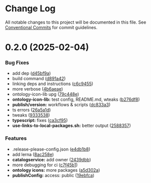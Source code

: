 # Change Log

All notable changes to this project will be documented in this file.
See [Conventional Commits](https://conventionalcommits.org) for commit guidelines.

# 0.2.0 (2025-02-04)


### Bug Fixes

* add dep ([d45bf9a](https://github.com/telicent-oss/rdf-libraries/commit/d45bf9a3355e22840969619c509e46952e621ebe))
* build command ([d891a42](https://github.com/telicent-oss/rdf-libraries/commit/d891a4205ea07c3b6071629cc04bae891fba3dea))
* linking deps and instructions ([c6c9455](https://github.com/telicent-oss/rdf-libraries/commit/c6c94551bacaa49ade1c79d3ed649e863b872840))
* more verbose ([4b6aeae](https://github.com/telicent-oss/rdf-libraries/commit/4b6aeae8f81aa73832c1277fee406b3d03ae729a))
* ontology-icon-lib upg ([79c448e](https://github.com/telicent-oss/rdf-libraries/commit/79c448e94a221e371e6eb5c9f5d78ec44ff3c5c2))
* **ontology-icon-lib:** test config, README.md, wteaks ([b276df8](https://github.com/telicent-oss/rdf-libraries/commit/b276df861817fc237d591617f1dcabe3f1466a4c))
* **publish/version:** workflows & scripts ([dc833a3](https://github.com/telicent-oss/rdf-libraries/commit/dc833a3485073eafd21b836289e7aee1add3be8b))
* ts errors ([26a5a1d](https://github.com/telicent-oss/rdf-libraries/commit/26a5a1d9f7f83c8096aa3d929d650f1085d001f8))
* tweaks ([9333538](https://github.com/telicent-oss/rdf-libraries/commit/93335383565045120cf49680ff05f07bee110dec))
* **typescript:** fixes ([ca3cf95](https://github.com/telicent-oss/rdf-libraries/commit/ca3cf9509dcc13d8e4e2bffa8bef9cf7811bda97))
* **use-links-to-local-packages.sh:** better output ([2588357](https://github.com/telicent-oss/rdf-libraries/commit/258835775c86fa431296c975ca06202045678f44))


### Features

* .release-please-config.json ([e4db1b8](https://github.com/telicent-oss/rdf-libraries/commit/e4db1b82cda4f31406b052687bd77401c7e89512))
* add lerna ([8ac258e](https://github.com/telicent-oss/rdf-libraries/commit/8ac258e803833c044314d10a9369dd01ffe47fe7))
* **catalogservice:** add owner ([2439dbb](https://github.com/telicent-oss/rdf-libraries/commit/2439dbb0d85555b32f26cfe1f47002dba071fde6))
* more debugging for ci ([c7f45b1](https://github.com/telicent-oss/rdf-libraries/commit/c7f45b1a72f81e78270cc3ec74da7b6bca932f68))
* **ontology icons:** more packages ([a5d302a](https://github.com/telicent-oss/rdf-libraries/commit/a5d302ab358dcb4192de5fed1ecb20d4bef62fd0))
* **publishConfig:** access: public ([19ebfca](https://github.com/telicent-oss/rdf-libraries/commit/19ebfcae33b3e1936cc23fb498852603f13f9d5d))
